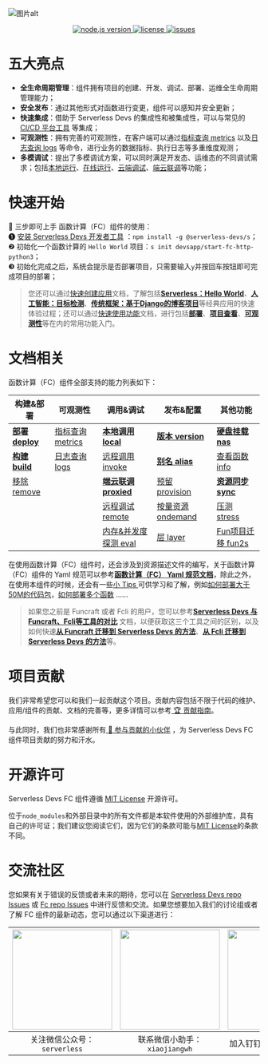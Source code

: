 ![图片alt](https://serverless-article-picture.oss-cn-hangzhou.aliyuncs.com/1635756716877_20211101085157044368.png)
<p align="center">
  <a href="https://nodejs.org/en/">
    <img src="https://img.shields.io/badge/node-%3E%3D%2010.8.0-brightgreen" alt="node.js version">
  </a>
  <a href="https://github.com/devsapp/fc/blob/master/LICENSE">
    <img src="https://img.shields.io/badge/License-MIT-green" alt="license">
  </a>
  <a href="https://github.com/devsapp/fc/issues">
    <img src="https://img.shields.io/github/issues/devsapp/fc" alt="issues">
  </a>
  </a>
</p>

# 五大亮点

- **全生命周期管理**：组件拥有项目的创建、开发、调试、部署、运维全生命周期管理能力；
- **安全发布**：通过其他形式对函数进行变更，组件可以感知并安全更新；
- **快速集成**：借助于 Serverless Devs 的集成性和被集成性，可以与常见的 [CI/CD 平台工具](https://github.com/Serverless-Devs/Serverless-Devs/blob/master/docs/zh/cicd.md) 等集成；
- **可观测性**：拥有完善的可观测性，在客户端可以通过[指标查询 metrics](./docs/command/metrics.md) 以及[日志查询 logs](./docs/command/logs.md) 等命令，进行业务的数据指标、执行日志等多重维度观测；
- **多模调试**：提出了多模调试方案，可以同时满足开发态、运维态的不同调试需求；包括[本地运行](./docs/command/local.md)、[在线运行](./docs/command/invoke.md)、[云端调试](./docs/command/remote.md)、[端云联调](./docs/command/proxied.md)等功能；

# 快速开始

🙋 三步即可上手 函数计算（FC）组件的使用：   
❶ [安装 Serverless Devs 开发者工具](https://github.com/Serverless-Devs/Serverless-Devs/blob/master/docs/zh/install.md) ：`npm install -g @serverless-devs/s`；   
❷ 初始化一个函数计算的 `Hello World` 项目：`s init devsapp/start-fc-http-python3`；      
❸ 初始化完成之后，系统会提示是否部署项目，只需要输入`y`并按回车按钮即可完成项目的部署；

> 您还可以通过[快速创建应用](./docs/quick_start_application.md)文档，了解包括[**Serverless：Hello World**](./docs/quick_start_application.md#serverlesshello-world)、[**人工智能：目标检测**](./docs/quick_start_application.md#人工智能目标检测)、[**传统框架：基于Django的博客项目**](./docs/quick_start_application.md#传统框架基于django的博客项目)等经典应用的快速体验过程；还可以通过[快速使用功能](./docs/quick_start_function.md)文档，进行包括[**部署**](./docs/quick_start_function.md#一键部署)、[**项目查看**](./docs/quick_start_function.md#一键部署)、[**可观测性**](./docs/quick_start_function.md#一键部署)等在内的常用功能入门。

# 文档相关

函数计算（FC）组件全部支持的能力列表如下：

| 构建&部署 | 可观测性 | 调用&调试 |  发布&配置  |  其他功能 |
| --- | --- | --- |--- | --- |
| [**部署 deploy**](./docs/command/deploy.md)   | [指标查询 metrics](./docs/command/metrics.md) | [**本地调用 local**](./docs/command/local.md)      | [**版本 version**](./docs/command/version.md)      | [**硬盘挂载 nas**](./docs/command/nas.md) | 
| [**构建 build**](./docs/command/build.md)     | [日志查询 logs](./docs/command/logs.md)       | [远程调用 invoke](./docs/command/invoke.md)    | [**别名 alias**](./docs/command/alias.md)         | [查看函数 info](./docs/command/info.md)  | 
| [移除 remove](./docs/command/remove.md)   |                                              | [**端云联调 proxied**](./docs/command/proxied.md) | [预留 provision](./docs/command/provision.md)   | [**资源同步 sync**](./docs/command/sync.md) | 
|                                          |                                              | [远程调试 remote](./docs/command/remote.md)    | [按量资源 ondemand](./docs/command/ondemand.md) | [压测 stress](./docs/command/stress.md) | 
|                                          |                                              | [内存&并发度探测 eval](./docs/command/eval.md)  | [层 layer](./docs/command/layer.md) | [Fun项目迁移 fun2s](./docs/command/fun2s.md)                     | 

在使用函数计算（FC）组件时，还会涉及到资源描述文件的编写，关于函数计算（FC）组件的 Yaml 规范可以参考[**函数计算（FC） Yaml 规范文档**](./docs/yaml.md)，除此之外，在使用本组件的时候，还会有一些[小 Tips ](./docs/tips.md) 可供学习和了解，例如[如何部署大于50M的代码包](./docs/tips.md#超过50M的代码包如何部署)，[如何部署多个函数](./docs/tips.md#如何部署多个函数) ......

> 如果您之前是 Funcraft 或者 Fcli 的用户，您可以参考[**Serverless Devs 与 Funcraft、Fcli等工具的对比**](./docs/vs_fun_fcli.md) 文档，以便获取这三个工具之间的区别，以及如何快速[**从 Funcraft 迁移到 Serverless Devs 的方法**](./docs/vs_fun_fcli.md#从-funcraft-迁移到-serverless-devs-的方法)、[**从 Fcli 迁移到 Serverless Devs 的方法**](./docs/vs_fun_fcli.md#从-fcli-迁移到-serverless-devs-的方法)等。

# 项目贡献

我们非常希望您可以和我们一起贡献这个项目。贡献内容包括不限于代码的维护、应用/组件的贡献、文档的完善等，更多详情可以参考[ 🏆 贡献指南](./CONTRIBUTING.md)。

与此同时，我们也非常感谢所有[ 👬 参与贡献的小伙伴](https://github.com/devsapp/fc/graphs/contributors) ，为 Serverless Devs FC 组件项目贡献的努力和汗水。

# 开源许可

Serverless Devs FC 组件遵循 [MIT License](./LICENSE) 开源许可。

位于`node_modules`和外部目录中的所有文件都是本软件使用的外部维护库，具有自己的许可证；我们建议您阅读它们，因为它们的条款可能与[MIT License](./LICENSE)的条款不同。

# 交流社区

您如果有关于错误的反馈或者未来的期待，您可以在 [Serverless Devs repo Issues](https://github.com/serverless-devs/serverless-devs/issues) 或 [Fc repo Issues](https://github.com/devsapp/fc/issues) 中进行反馈和交流。如果您想要加入我们的讨论组或者了解 FC 组件的最新动态，您可以通过以下渠道进行：

<p align="center">

| <img src="https://serverless-article-picture.oss-cn-hangzhou.aliyuncs.com/1635407298906_20211028074819117230.png" width="200px" > | <img src="https://serverless-article-picture.oss-cn-hangzhou.aliyuncs.com/1635407044136_20211028074404326599.png" width="200px" > | <img src="https://serverless-article-picture.oss-cn-hangzhou.aliyuncs.com/1635407252200_20211028074732517533.png" width="200px" > |
|--- | --- | --- |
| <center>关注微信公众号：`serverless`</center> | <center>联系微信小助手：`xiaojiangwh`</center> | <center>加入钉钉交流群：`33947367`</center> | 

</p>
